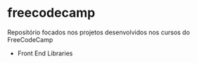 # freecodecamp

Repositório focados nos projetos desenvolvidos nos cursos do FreeCodeCamp

- Front End Libraries